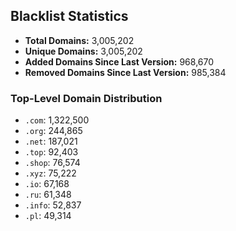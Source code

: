 ## Blacklist Statistics

- **Total Domains:** 3,005,202
- **Unique Domains:** 3,005,202
- **Added Domains Since Last Version:** 968,670
- **Removed Domains Since Last Version:** 985,384

### Top-Level Domain Distribution

-  `.com`: 1,322,500
-  `.org`: 244,865
-  `.net`: 187,021
-  `.top`: 92,403
-  `.shop`: 76,574
-  `.xyz`: 75,222
-  `.io`: 67,168
-  `.ru`: 61,348
-  `.info`: 52,837
-  `.pl`: 49,314
